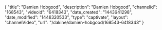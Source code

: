 {
    "title": "Damien Hobgood",
    "description": "Damien Hobgood",
    "channelid": "168543",
    "videoid": "6418343",
    "date_created": "1443641298",
    "date_modified": "1448320533",
    "type": "captivate",
    "layout": "channelVideo",
    "url": "\/dakine\/damien-hobgood\/168543-6418343"
}